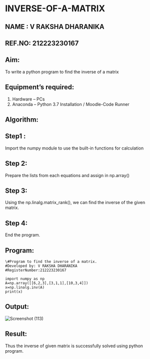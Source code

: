 # INVERSE-OF-A-MATRIX
## NAME  : V RAKSHA DHARANIKA
## REF.NO: 212223230167
## Aim:
To write a python program to find the inverse of a matrix
## Equipment’s required:
1. 	Hardware – PCs
2. 	Anaconda – Python 3.7 Installation / Moodle-Code Runner
## Algorithm:
## Step1 : 
Import the numpy module to use the built-in functions for calculation
## Step 2: 
Prepare the lists from each equations and assign in np.array()
## Step 3: 
Using the np.linalg.matrix_rank(), we can find the inverse of the given matrix.
## Step 4: 
End the program.
## Program:
```
\#Program to find the inverse of a matrix.
#Developed by: V RAKSHA DHARANIKA
#RegisterNumber:212223230167

import numpy as np
A=np.array([[6,2,3],[3,1,1],[10,3,4]])
x=np.linalg.inv(A)
print(x)
```
## Output:
![Screenshot (113)](https://github.com/rakshadharanika/INVERSE-OF-A-MATRIX/assets/149348380/45d257cf-43bf-4749-bb1d-acb686f721cc)

## Result:
Thus the inverse of given matrix is successfully solved using python program.

